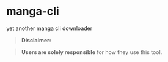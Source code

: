 # manga-cli
yet another manga cli downloader

> **Disclaimer:**

> **Users are solely responsible** for how they use this tool.  
